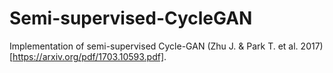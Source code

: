 # Semi-supervised-CycleGAN
Implementation of semi-supervised Cycle-GAN (Zhu J. & Park T. et al. 2017)[https://arxiv.org/pdf/1703.10593.pdf]. 




